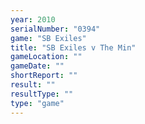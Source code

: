 ```yaml
---
year: 2010
serialNumber: "0394" 
game: "SB Exiles"
title: "SB Exiles v The Min"
gameLocation: ""
gameDate: ""
shortReport: ""
result: ""
resultType: ""
type: "game"
---
```

